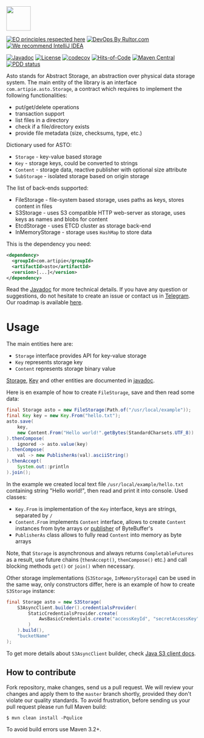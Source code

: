 <img src="https://www.artipie.com/logo.svg" width="64px" height="64px"/>

[![EO principles respected here](https://www.elegantobjects.org/badge.svg)](https://www.elegantobjects.org)
[![DevOps By Rultor.com](http://www.rultor.com/b/artipie/asto)](http://www.rultor.com/p/artipie/asto)
[![We recommend IntelliJ IDEA](https://www.elegantobjects.org/intellij-idea.svg)](https://www.jetbrains.com/idea/)

[![Javadoc](http://www.javadoc.io/badge/com.artipie/asto.svg)](http://www.javadoc.io/doc/com.artipie/asto)
[![License](https://img.shields.io/badge/license-MIT-green.svg)](https://github.com/artipie/asto/blob/master/LICENSE.txt)
[![codecov](https://codecov.io/gh/artipie/asto/branch/master/graph/badge.svg)](https://codecov.io/gh/artipie/asto)
[![Hits-of-Code](https://hitsofcode.com/github/artipie/asto)](https://hitsofcode.com/view/github/artipie/asto)
[![Maven Central](https://img.shields.io/maven-central/v/com.artipie/asto.svg)](https://maven-badges.herokuapp.com/maven-central/com.artipie/asto)
[![PDD status](http://www.0pdd.com/svg?name=artipie/asto)](http://www.0pdd.com/p?name=artipie/asto)

Asto stands for Abstract Storage, an abstraction over physical data storage system.
The main entity of the library is an interface `com.artipie.asto.Storage`, a contract
which requires to implement the following functionalities:

* put/get/delete operations
* transaction support
* list files in a directory
* check if a file/directory exists
* provide file metadata (size, checksums, type, etc.)

Dictionary used for ASTO:
 - `Storage` - key-value based storage
 - `Key` - storage keys, could be converted to strings
 - `Content` - storage data, reactive publisher with optional size attribute
 - `SubStorage` - isolated storage based on origin storage


The list of back-ends supported:
 - FileStorage - file-system based storage, uses paths as keys, stores content in files
 - S3Storage - uses S3 compatible HTTP web-server as storage, uses keys as names and blobs for content
 - EtcdStorage - uses ETCD cluster as storage back-end
 - InMemoryStorage - storage uses `HashMap` to store data


This is the dependency you need:

```xml
<dependency>
  <groupId>com.artipie</groupId>
  <artifactId>asto</artifactId>
  <version>[...]</version>
</dependency>
```

Read the [Javadoc](http://www.javadoc.io/doc/com.artipie/asto) for more technical details. If you 
have any question or suggestions, do not hesitate to create an issue or contact us in 
[Telegram](https://t.me/artipie). Our roadmap is available [here](https://github.com/orgs/artipie/projects/3).

# Usage

The main entities here are:
 - `Storage` interface provides API for key-value storage
 - `Key` represents storage key
 - `Content` represents storage binary value

[Storage](https://www.javadoc.io/doc/com.artipie/asto/latest/com/artipie/asto/Storage.html),
[Key](https://www.javadoc.io/doc/com.artipie/asto/latest/com/artipie/asto/Key.html) and other entities are
documented in [javadoc](https://www.javadoc.io/doc/com.artipie/asto/latest/index.html).

Here is en example of how to create `FileStorage`, save and then read some data:
```java
final Storage asto = new FileStorage(Path.of("/usr/local/example"));
final Key key = new Key.From("hello.txt");
asto.save(
    key,
    new Content.From("Hello world!".getBytes(StandardCharsets.UTF_8))
).thenCompose(
    ignored -> asto.value(key)
).thenCompose(
    val -> new PublisherAs(val).asciiString()
).thenAccept(
    System.out::println
).join();
```
In the example we created local text file `/usr/local/example/hello.txt` containing string "Hello world!",
then read and print it into console. Used classes:
- `Key.From` is implementation of the `Key` interface, keys are strings, separated by `/`
- `Content.From` implements `Content` interface, allows to create `Content` instances from 
  byte arrays or [publisher](https://www.reactive-streams.org/reactive-streams-1.0.4-javadoc/org/reactivestreams/Publisher.html) of ByteBuffer's
- `PublisherAs` class allows to fully read `Content` into memory as byte arrays

Note, that `Storage` is asynchronous and always returns `CompletableFutures` as a result, use 
future chains (`thenAccept()`, `thenCompose()` etc.) and call blocking methods `get()` or `join()` 
when necessary.

Other storage implementations (`S3Storage`, `InMemoryStorage`) can be used in the same way, only
constructors differ, here is an example of how to create `S3Storage` instance:

```java
final Storage asto = new S3Storage(
    S3AsyncClient.builder().credentialsProvider(
        StaticCredentialsProvider.create(
            AwsBasicCredentials.create("accessKeyId", "secretAccessKey")
        )
    ).build(),
    "bucketName"
);
```

To get more details about `S3AsyncClient` builder, check 
[Java S3 client docs](https://sdk.amazonaws.com/java/api/latest/software/amazon/awssdk/services/s3/S3AsyncClient.html).

## How to contribute

Fork repository, make changes, send us a pull request. We will review
your changes and apply them to the `master` branch shortly, provided
they don't violate our quality standards. To avoid frustration, before
sending us your pull request please run full Maven build:

```
$ mvn clean install -Pqulice
```

To avoid build errors use Maven 3.2+.


